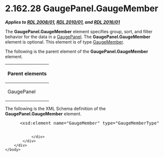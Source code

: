<html dir="LTR" xmlns:mshelp="http://msdn.microsoft.com/mshelp" xmlns:ddue="http://ddue.schemas.microsoft.com/authoring/2003/5" xmlns:xlink="http://www.w3.org/1999/xlink" xmlns:tool="http://www.microsoft.com/tooltip">
    <head>
        <meta http-equiv="Content-Type" content="text/html; CHARSET=utf-8"></meta>
        <meta name="save" content="history"></meta>
        <title>2.162.28 GaugePanel.GaugeMember</title>
        <xml>
            <mshelp:toctitle title="2.162.28 GaugePanel.GaugeMember"></mshelp:toctitle>
            <mshelp:rltitle title="[MS-RDL]: GaugePanel.GaugeMember"></mshelp:rltitle>
            <mshelp:keyword index="A" term="a5575e47-7afb-41ce-aec3-b1e0571bb500"></mshelp:keyword>
            <mshelp:attr name="DCSext.ContentType" value="open specification"></mshelp:attr>
            <mshelp:attr name="AssetID" value="a5575e47-7afb-41ce-aec3-b1e0571bb500"></mshelp:attr>
            <mshelp:attr name="TopicType" value="kbRef"></mshelp:attr>
            <mshelp:attr name="DCSext.Title" value="[MS-RDL]: GaugePanel.GaugeMember" />
        </xml>
    </head>
    <body>
        <div id="header">
            <h1 class="heading">2.162.28 GaugePanel.GaugeMember</h1>
        </div>
        <div id="mainSection">
            <div id="mainBody">
                <div id="allHistory" class="saveHistory"></div>
                <div id="sectionSection0" class="section" name="collapseableSection">
                    

<p><b><i>Applies to </i></b><a href="1e855f94-4617-47e4-b89e-0856c6cb420f.md"><b><i>RDL 2008/01</i></b></a><b><i>,
</i></b><a href="3428e690-a348-4ec7-8a6a-8efb42d2cdee.md"><b><i>RDL 2010/01</i></b></a><b><i>,
and </i></b><a href="52ce3983-2bfc-4e72-9359-42aaf5fe4509.md"><b><i>RDL 2016/01</i></b></a></p>

<p>The <b>GaugePanel.GaugeMember</b> element specifies group,
sort, and filter behavior for the data in a <a href="f01744d3-79fa-4f30-94bf-a1ffa6bde2ac.md">GaugePanel</a>. The <b>GaugePanel.GaugeMember</b>
element is optional. This element is of type <a href="e485650a-3f04-46e8-8c24-5bfff2aa365b.md">GaugeMember</a>.</p>

<p>The following is the parent element of the <b>GaugePanel.GaugeMember</b>
element.</p>

<table>
 <thead>
  <tr>
   <th>
   <p>Parent elements</p>
   </th>
  </tr>
 </thead>
 <tr>
  <td>
  <p>GaugePanel</p>
  </td>
 </tr>
</table>

<p>The following is the XML Schema definition of the <b>GaugePanel.GaugeMember</b>
element.           </p>

<dl>
<dd>
<div><pre> &lt;xsd:element name=&quot;GaugeMember&quot; type=&quot;GaugeMemberType&quot; minOccurs=&quot;0&quot;&gt;
  
</pre></div>
</dd></dl>


                </div>
            </div>
        </div>
    </body>
</html>